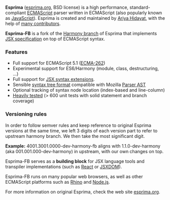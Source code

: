 **Esprima** ([esprima.org](http://esprima.org), BSD license) is a high performance,
standard-compliant [ECMAScript](http://www.ecma-international.org/publications/standards/Ecma-262.htm)
parser written in ECMAScript (also popularly known as
[JavaScript](http://en.wikipedia.org/wiki/JavaScript>JavaScript)).
Esprima is created and maintained by [Ariya Hidayat](http://twitter.com/ariyahidayat),
with the help of [many contributors](https://github.com/ariya/esprima/contributors).

**Esprima-FB** is a fork of the [Harmony branch](https://github.com/ariya/esprima/tree/harmony) of Esprima that implements [JSX specification](https://github.com/facebook/jsx) on top of ECMAScript syntax.

### Features

- Full support for ECMAScript 5.1 ([ECMA-262](http://www.ecma-international.org/publications/standards/Ecma-262.htm))
- Experimental support for ES6/Harmony (module, class, destructuring, ...)
- Full support for [JSX syntax extensions](https://github.com/facebook/jsx).
- Sensible [syntax tree format](https://github.com/facebook/jsx/blob/master/AST.md) compatible with Mozilla
[Parser AST](https://developer.mozilla.org/en/SpiderMonkey/Parser_API)
- Optional tracking of syntax node location (index-based and line-column)
- [Heavily tested](https://travis-ci.org/facebook/esprima) (> 600 unit tests with solid statement and branch coverage)

### Versioning rules

In order to follow semver rules and keep reference to original Esprima versions at the same time, we left 3 digits of each version part to refer to upstream harmony branch. We then take the most significant digit.

**Example:** 4001.3001.0000-dev-harmony-fb aligns with 1.1.0-dev-harmony (aka 001.001.000-dev-harmony) in upstream, with our own changes on top.

Esprima-FB serves as a **building block** for JSX language tools and transpiler implementations (such as [React](https://github.com/facebook/react) or [JSXDOM](https://github.com/vjeux/jsxdom)).

Esprima-FB runs on many popular web browsers, as well as other ECMAScript platforms such as
[Rhino](http://www.mozilla.org/rhino) and [Node.js](https://npmjs.org/package/esprima).

For more information on original Esprima, check the web site [esprima.org](http://esprima.org).
